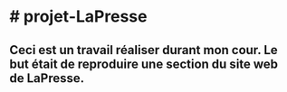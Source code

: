 <h1># projet-LaPresse</h1>
<h2> Ceci est un travail réaliser durant mon cour. Le but était de reproduire une section du site web de LaPresse.</h2>

